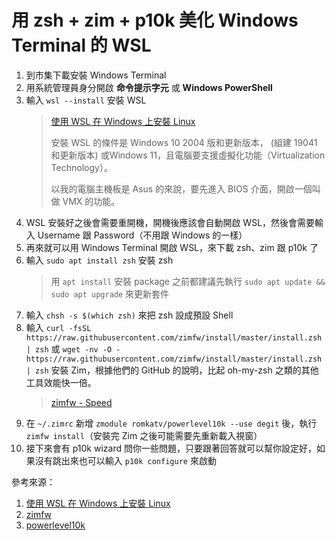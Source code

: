 # 用 zsh + zim + p10k 美化 Windows Terminal 的 WSL

1. 到市集下載安裝 Windows Terminal
2. 用系統管理員身分開啟 **命令提示字元** 或 **Windows PowerShell**
3. 輸入 `wsl --install` 安裝 WSL
    > [使用 WSL 在 Windows 上安裝 Linux](https://docs.microsoft.com/zh-tw/windows/wsl/install)
    >
    > 安裝 WSL 的條件是 Windows 10 2004 版和更新版本， (組建 19041 和更新版本) 或Windows 11，且電腦要支援虛擬化功能（Virtualization Technology）。
    >
    > 以我的電腦主機板是 Asus 的來說，要先進入 BIOS 介面，開啟一個叫做 VMX 的功能。
4. WSL 安裝好之後會需要重開機，開機後應該會自動開啟 WSL，然後會需要輸入 Username 跟 Password（不用跟 Windows 的一樣）
5. 再來就可以用 Windows Terminal 開啟 WSL，來下載 zsh、zim 跟 p10k 了
6. 輸入 `sudo apt install zsh` 安裝 zsh
   > 用 `apt install` 安裝 package 之前都建議先執行 `sudo apt update && sudo apt upgrade` 來更新套件
7. 輸入 `chsh -s $(which zsh)` 來把 zsh 設成預設 Shell
8. 輸入 `curl -fsSL https://raw.githubusercontent.com/zimfw/install/master/install.zsh | zsh` 或 `wget -nv -O - https://raw.githubusercontent.com/zimfw/install/master/install.zsh | zsh` 安裝 Zim，根據他們的 GitHub 的說明，比起 oh-my-zsh 之類的其他工具效能快一倍。
    > [zimfw - Speed](https://github.com/zimfw/zimfw/wiki/Speed)
9. 在 `~/.zimrc` 新增 `zmodule romkatv/powerlevel10k --use degit` 後，執行 `zimfw install`（安裝完 Zim 之後可能需要先重新載入視窗）
10. 接下來會有 p10k wizard 問你一些問題，只要跟著回答就可以幫你設定好，如果沒有跳出來也可以輸入 `p10k configure` 來啟動

參考來源：

1. [使用 WSL 在 Windows 上安裝 Linux](https://docs.microsoft.com/zh-tw/windows/wsl/install)
2. [zimfw](https://github.com/zimfw/zimfw)
3. [powerlevel10k](https://dwye.dev/post/zsh-zim-powerlevel10k/)
